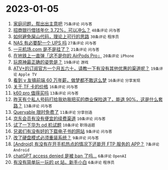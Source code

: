# 2023-01-05

1. [家庭问题，帮出出主意吧](https://www.v2ex.com/t/906669) `75条评论` `问与答`
1. [招商银行借钱年化 3.72%，可以冲么？](https://www.v2ex.com/t/906665) `48条评论` `问与答`
1. [如何避免屎山代码，理论上可行的思路](https://www.v2ex.com/t/906667) `30条评论` `程序员`
1. [NAS 有必要配一个 UPS 吗](https://www.v2ex.com/t/906654) `27条评论` `问与答`
1. [一元机场.com 是不是挂了？](https://www.v2ex.com/t/906651) `21条评论` `问与答`
1. [在地铁上一直弹「这不是你的 AirPods Pro」](https://www.v2ex.com/t/906657) `20条评论` `iPhone`
1. [玩原神最正确的姿势是？](https://www.v2ex.com/t/906663) `19条评论` `游戏`
1. [ATV+的订阅官方一个月五六十，请教一下有没有其他优惠的渠道呢？](https://www.v2ex.com/t/906650) `19条评论` `Apple TV`
1. [看到 v 友搞前端 60 万年薪，做梦都不敢这么梦](https://www.v2ex.com/t/906677) `16条评论` `分享发现`
1. [关于 TF 卡的价格](https://www.v2ex.com/t/906655) `16条评论` `问与答`
1. [k60 pro 值得买吗](https://www.v2ex.com/t/906671) `13条评论` `问与答`
1. [昨天有个私人号码打给我劝我把买的商业保险退了，能退 90%，这是什么套路？](https://www.v2ex.com/t/906653) `13条评论` `问与答`
1. [Queryable 限时免费了](https://www.v2ex.com/t/906659) `11条评论` `分享创造`
1. [京东会员有没有便宜的续费渠道](https://www.v2ex.com/t/906686) `10条评论` `问与答`
1. [试了一下华为 od 机试题](https://www.v2ex.com/t/906656) `10条评论` `职场话题`
1. [兄弟们有没有好的下载电子书的网站](https://www.v2ex.com/t/906664) `9条评论` `问与答`
1. [改了硬盘模式必须重装系统？](https://www.v2ex.com/t/906660) `9条评论` `问与答`
1. [[Android] 有没有在开手机热点的情况下还能开 FTP 服务的 APP？](https://www.v2ex.com/t/906678) `7条评论` `Android`
1. [chatGPT access denied 是被 ban 了吗...](https://www.v2ex.com/t/906682) `6条评论` `OpenAI`
1. [有没有简单玩一玩的 pt 站，新手小白](https://www.v2ex.com/t/906672) `6条评论` `程序员`
